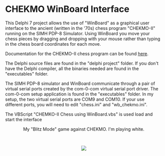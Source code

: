 # CHEKMO WinBoard Interface
This Delphi 7 project allows the use of "WinBoard" as a graphical user interface to the ancient (written in the '70s) chess program "CHEKMO-II" running on the SIMH PDP-8 Simulator. Using WinBoard you move your chess pieces by dragging and dropping with your mouse rather than typing in the chess board coordinates for each move.

Documentation for the CHEKMO-II chess program can be found [here](https://www.grc.com/pdp-8/docs/CHEKMO-II_PDP-8_Chess.pdf).

The Delphi source files are found in the "delphi project" folder. If you don't have the Delphi compiler, all the binaries needed are found in the "executables" folder.

The SIMH PDP-8 simulator and WinBoard communicate through a pair of virtual serial ports created by the com-0-com virtual serial port driver. The com-0-com setup application is found in the "executables" folder. In my setup, the two virtual serial ports are COM9 and COM10. If your use different ports, you will need to edit "chess.ini" and "wb_chekmo.ini".

The VBScript "CHEMKO-II Chess using WinBoard.vbs" is used load and start the interface
<p align="center">My "Blitz Mode" game against CHEKMO. I'm playing white.</p><br>
<p align="center"><img src="/images/20190627_115202.gif"/>
